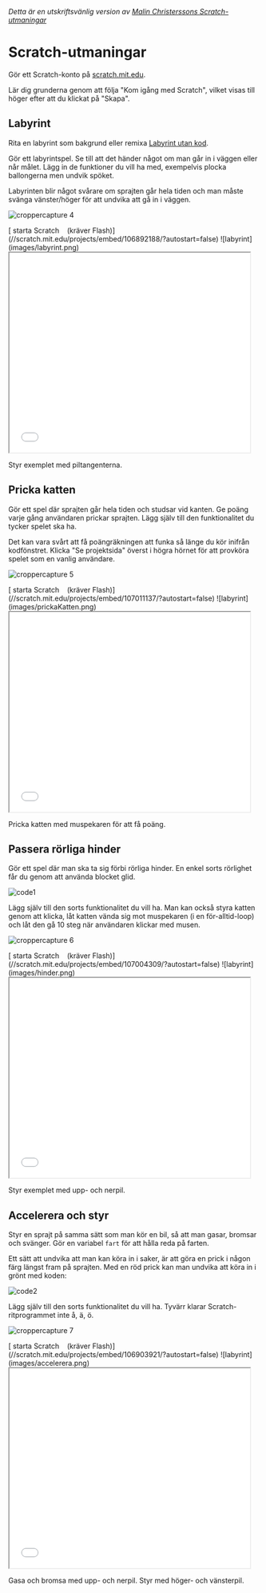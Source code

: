 *Detta är en utskriftsvänlig version av [Malin Christerssons Scratch-utmaningar](http://www.malinc.se/programming/scratch/sv/)*

# Scratch-utmaningar

Gör ett Scratch-konto på [scratch.mit.edu](https://scratch.mit.edu/).

Lär dig grunderna genom att följa "Kom igång med Scratch", vilket visas till höger efter att du klickat på "Skapa".

## Labyrint

Rita en labyrint som bakgrund eller remixa [Labyrint utan kod](https://scratch.mit.edu/projects/25805116/).

Gör ett labyrintspel. Se till att det händer något om man går in i väggen eller når målet. Lägg in de funktioner du vill ha med, exempelvis plocka ballongerna men undvik spöket.

Labyrinten blir något svårare om sprajten går hela tiden och man måste svänga vänster/höger för att undvika att gå in i väggen.

![croppercapture 4](https://cloud.githubusercontent.com/assets/4598641/16179175/4ca651e4-365e-11e6-93b7-719dc36f69b2.png)

<div class="scratchContainer">[ starta Scratch    (kräver Flash)](//scratch.mit.edu/projects/embed/106892188/?autostart=false) ![labyrint](images/labyrint.png) <iframe src="images/labyrint.png" width="482" height="400" class="hiddenIframe"></iframe></div>

Styr exemplet med piltangenterna.

## Pricka katten

Gör ett spel där sprajten går hela tiden och studsar vid kanten. Ge poäng varje gång användaren prickar sprajten. Lägg själv till den funktionalitet du tycker spelet ska ha.

Det kan vara svårt att få poängräkningen att funka så länge du kör inifrån kodfönstret. Klicka "Se projektsida" överst i högra hörnet för att provköra spelet som en vanlig användare.

![croppercapture 5](https://cloud.githubusercontent.com/assets/4598641/16179173/4ca40d8a-365e-11e6-9c3c-1c739ae531c4.png)

<div class="scratchContainer">[ starta Scratch    (kräver Flash)](//scratch.mit.edu/projects/embed/107011137/?autostart=false) ![labyrint](images/prickaKatten.png) <iframe src="images/prickaKatten.png" width="482" height="400" class="hiddenIframe"></iframe></div>

Pricka katten med muspekaren för att få poäng.

## Passera rörliga hinder

Gör ett spel där man ska ta sig förbi rörliga hinder. En enkel sorts rörlighet får du genom att använda blocket glid.

![code1](http://www.malinc.se/programming/scratch/sv/images/Code1.png)

Lägg själv till den sorts funktionalitet du vill ha. Man kan också styra katten genom att klicka, låt katten vända sig mot muspekaren (i en för-alltid-loop) och låt den gå 10 steg när användaren klickar med musen.

![croppercapture 6](https://cloud.githubusercontent.com/assets/4598641/16179172/4ca3d6b2-365e-11e6-9259-8b457fdd2855.png)

<div class="scratchContainer">[ starta Scratch    (kräver Flash)](//scratch.mit.edu/projects/embed/107004309/?autostart=false) ![labyrint](images/hinder.png) <iframe src="images/hinder.png" width="482" height="400" class="hiddenIframe"></iframe></div>

Styr exemplet med upp- och nerpil.

## Accelerera och styr

Styr en sprajt på samma sätt som man kör en bil, så att man gasar, bromsar och svänger. Gör en variabel `fart` för att hålla reda på farten.

Ett sätt att undvika att man kan köra in i saker, är att göra en prick i någon färg längst fram på sprajten. Med en röd prick kan man undvika att köra in i grönt med koden:

![code2](http://www.malinc.se/programming/scratch/sv/images/Code2.png)

Lägg själv till den sorts funktionalitet du vill ha. Tyvärr klarar Scratch-ritprogrammet inte å, ä, ö.

![croppercapture 7](https://cloud.githubusercontent.com/assets/4598641/16179174/4ca48f08-365e-11e6-8b46-1b7a584f6bb1.png)

<div class="scratchContainer">[ starta Scratch    (kräver Flash)](//scratch.mit.edu/projects/embed/106903921/?autostart=false) ![labyrint](images/accelerera.png) <iframe src="images/accelerera.png" width="482" height="400" class="hiddenIframe"></iframe></div>

Gasa och bromsa med upp- och nerpil. Styr med höger- och vänsterpil.

